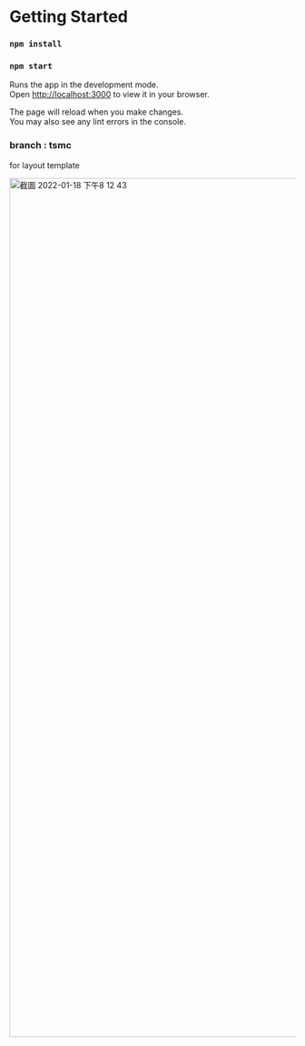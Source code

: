 # Getting Started 

### `npm install`

### `npm start`

Runs the app in the development mode.\
Open [http://localhost:3000](http://localhost:3000) to view it in your browser.

The page will reload when you make changes.\
You may also see any lint errors in the console.

### branch : tsmc 
for layout template

<img width="1511" alt="截圖 2022-01-18 下午8 12 43" src="https://user-images.githubusercontent.com/33279791/149935491-e20f63c2-522a-4456-a99d-1fd0f34f9f42.png">
